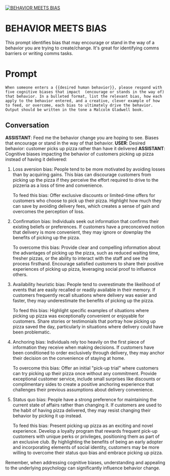 
[![BEHAVIOR MEETS BIAS](https://flow-user-images.s3.us-west-1.amazonaws.com/prompt/6px16yc6cZiiwabj7fdhN/1696480319293)]()
# BEHAVIOR MEETS BIAS 
This prompt identifies bias that may encourage or stand in the way of a behavior you are trying to create/change. It's great for identifying comms barriers or writing comms tasks. 

# Prompt

```
When someone enters a {{desired human behavior}}, please respond with five cognitive biases that impact  (encourage or stands in the way of) that behavior. In a bulleted format, list the relevant bias, how each apply to the behavior entered, and a creative, clever example of how to feed, or overcome, each bias to ultimately drive the behavior. Output should be written in the tone a Malcolm Gladwell book.

```

## Conversation

**ASSISTANT**: Feed me the behavior change you are hoping to see. Biases that encourage or stand in the way of that behavior.
**USER**: Desired behavior: customer picks up pizza rather than have it delivered
**ASSISTANT**: Cognitive biases impacting the behavior of customers picking up pizza instead of having it delivered:



1. Loss aversion bias: People tend to be more motivated by avoiding losses than by acquiring gains. This bias can discourage customers from picking up the pizza if they perceive the effort required to drive to the pizzeria as a loss of time and convenience.



   To feed this bias: Offer exclusive discounts or limited-time offers for customers who choose to pick up their pizza. Highlight how much they can save by avoiding delivery fees, which creates a sense of gain and overcomes the perception of loss.



2. Confirmation bias: Individuals seek out information that confirms their existing beliefs or preferences. If customers have a preconceived notion that delivery is more convenient, they may ignore or downplay the benefits of picking up the pizza.



   To overcome this bias: Provide clear and compelling information about the advantages of picking up the pizza, such as reduced waiting time, fresher pizzas, or the ability to interact with the staff and see the process firsthand. Encourage satisfied customers to share their positive experiences of picking up pizza, leveraging social proof to influence others.



3. Availability heuristic bias: People tend to overestimate the likelihood of events that are easily recalled or readily available in their memory. If customers frequently recall situations where delivery was easier and faster, they may underestimate the benefits of picking up the pizza.



   To feed this bias: Highlight specific examples of situations where picking up pizza was exceptionally convenient or enjoyable for customers. Share stories or testimonials that portray how picking up pizza saved the day, particularly in situations where delivery could have been problematic.



4. Anchoring bias: Individuals rely too heavily on the first piece of information they receive when making decisions. If customers have been conditioned to order exclusively through delivery, they may anchor their decision on the convenience of staying at home.



   To overcome this bias: Offer an initial "pick-up trial" where customers can try picking up their pizza once without any commitment. Provide exceptional customer service, include small surprises like discounts or complimentary sides to create a positive anchoring experience that challenges their previous assumptions about delivery convenience.



5. Status quo bias: People have a strong preference for maintaining the current state of affairs rather than changing it. If customers are used to the habit of having pizza delivered, they may resist changing their behavior by picking it up instead.



   To feed this bias: Present picking up pizza as an exciting and novel experience. Develop a loyalty program that rewards frequent pick-up customers with unique perks or privileges, positioning them as part of an exclusive club. By highlighting the benefits of being an early adopter and incorporating elements of social identity, customers may be more willing to overcome their status quo bias and embrace picking up pizza.



Remember, when addressing cognitive biases, understanding and appealing to the underlying psychology can significantly influence behavior change.


